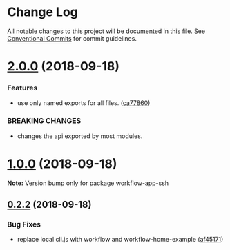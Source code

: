 # Change Log

All notable changes to this project will be documented in this file.
See [Conventional Commits](https://conventionalcommits.org) for commit guidelines.

<a name="2.0.0"></a>
# [2.0.0](https://github.com/havardh/workflow/compare/workflow-app-ssh@1.0.0...workflow-app-ssh@2.0.0) (2018-09-18)


### Features

* use only named exports for all files. ([ca77860](https://github.com/havardh/workflow/commit/ca77860))


### BREAKING CHANGES

* changes the api exported by most modules.





<a name="1.0.0"></a>
# [1.0.0](https://github.com/havardh/workflow/compare/workflow-app-ssh@0.2.2...workflow-app-ssh@1.0.0) (2018-09-18)

**Note:** Version bump only for package workflow-app-ssh





<a name="0.2.2"></a>
## [0.2.2](https://github.com/havardh/workflow/compare/workflow-app-ssh@0.2.1...workflow-app-ssh@0.2.2) (2018-09-18)


### Bug Fixes

* replace local cli.js with workflow and workflow-home-example ([af45171](https://github.com/havardh/workflow/commit/af45171))

